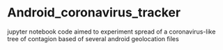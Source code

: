 # Android_coronavirus_tracker
jupyter notebook code aimed to experiment spread of a coronavirus-like tree of contagion based of several android geolocation files

